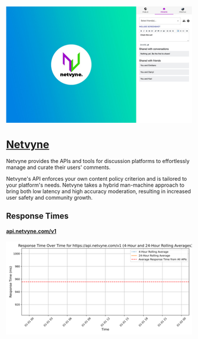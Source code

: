 [![Visit Netvyne](imagePreview.jpg)](https://netvyne.com)

# [Netvyne](https://netvyne.com)

Netvyne provides the APIs and tools for discussion platforms to effortlessly manage and curate their users' comments.

Netvyne's API enforces your own content policy criterion and is tailored to your platform's needs. Netvyne takes a hybrid man-machine approach to bring both low latency and high accuracy moderation, resulting in increased user safety and community growth.

## Response Times

#### [api.netvyne.com/v1](https://api.netvyne.com/v1)

![api.netvyne.com/v1](response-time-charts/6170692e6e657476796e652e636f6d2f7631.svg)
